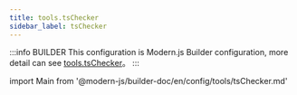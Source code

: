 ```yaml
---
title: tools.tsChecker
sidebar_label: tsChecker
---
```


:::info BUILDER
This configuration is Modern.js Builder configuration, more detail can see [tools.tsChecker](https://modernjs.dev/builder/zh/api/config-tools.html#tools-tschecker)。
:::

import Main from '@modern-js/builder-doc/en/config/tools/tsChecker.md'

<Main />
